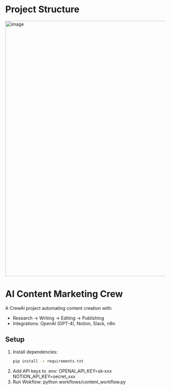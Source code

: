 # Project Structure

<img width="600" height="800" alt="image" src="https://github.com/user-attachments/assets/944cbc0e-e105-473e-991c-b8d4859bd178" />



# AI Content Marketing Crew

A CrewAI project automating content creation with:
- Research → Writing → Editing → Publishing  
- Integrations: OpenAI (GPT-4), Notion, Slack, n8n  

## Setup
1. Install dependencies:
   ```bash
   pip install -r requirements.txt

2. Add API keys to .env:
   OPENAI_API_KEY=sk-xxx
   NOTION_API_KEY=secret_xxx
3. Run Wokflow:
   python workflows/content_workflow.py   
